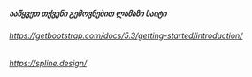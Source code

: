 ##### ააწყვეთ თქვენი გემოვნებით ლამაზი საიტი

###### https://getbootstrap.com/docs/5.3/getting-started/introduction/
###### https://spline.design/


